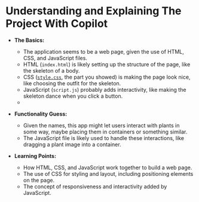 # Understanding and Explaining The Project With Copilot

- **The Basics:**
  - The application seems to be a web page, given the use of HTML, CSS, and JavaScript files.
  - HTML (`index.html`) is likely setting up the structure of the page, like the skeleton of a body.
  - CSS ([`style.css`](command:_github.copilot.openRelativePath?%5B%7B%22scheme%22%3A%22file%22%2C%22authority%22%3A%22%22%2C%22path%22%3A%22%2Fworkspaces%2Fwebdev-with-copilot%2Ftranscripts%2F03-css-dev%2Fsolution%2Fstyle.css%22%2C%22query%22%3A%22%22%2C%22fragment%22%3A%22%22%7D%5D "/workspaces/webdev-with-copilot/transcripts/03-css-dev/solution/style.css"), the part you showed) is making the page look nice, like choosing the outfit for the skeleton.
  - JavaScript (`script.js`) probably adds interactivity, like making the skeleton dance when you click a button.
  - 
- **Functionality Guess:**
  - Given the names, this app might let users interact with plants in some way, maybe placing them in containers or something similar.
  - The JavaScript file is likely used to handle these interactions, like dragging a plant image into a container.

- **Learning Points:**
  - How HTML, CSS, and JavaScript work together to build a web page.
  - The use of CSS for styling and layout, including positioning elements on the page.
  - The concept of responsiveness and interactivity added by JavaScript.
